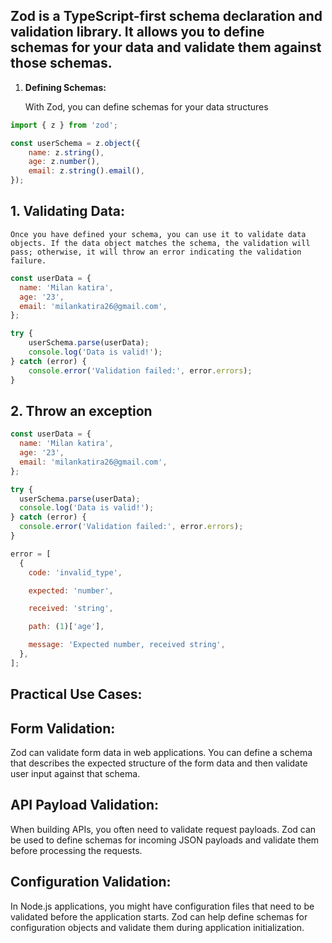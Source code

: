 ## Zod is a TypeScript-first schema declaration and validation library. It allows you to define schemas for your data and validate them against those schemas.

1. **Defining Schemas:**
    
    With Zod, you can define schemas for your data structures
    

```javascript
import { z } from 'zod';

const userSchema = z.object({
    name: z.string(),
    age: z.number(),
    email: z.string().email(),
});
```

## 1. **Validating Data**:
    
    Once you have defined your schema, you can use it to validate data objects. If the data object matches the schema, the validation will pass; otherwise, it will throw an error indicating the validation failure.
    

```javascript
const userData = {
  name: 'Milan katira',
  age: '23',
  email: 'milankatira26@gmail.com',
};

try {
    userSchema.parse(userData);
    console.log('Data is valid!');
} catch (error) {
    console.error('Validation failed:', error.errors);
}
```

## 2. **Throw an exception**
    

```javascript
const userData = {
  name: 'Milan katira',
  age: '23',
  email: 'milankatira26@gmail.com',
};

try {
  userSchema.parse(userData);
  console.log('Data is valid!');
} catch (error) {
  console.error('Validation failed:', error.errors);
}
```

```javascript
error = [
  {
    code: 'invalid_type',

    expected: 'number',

    received: 'string',

    path: (1)['age'],

    message: 'Expected number, received string',
  },
];
```

## **Practical Use Cases**:

## Form Validation: 
Zod can validate form data in web applications. You can define a schema that describes the expected structure of the form data and then validate user input against that schema.
    
## API Payload Validation: 
When building APIs, you often need to validate request payloads. Zod can be used to define schemas for incoming JSON payloads and validate them before processing the requests.
    
## Configuration Validation: 
In Node.js applications, you might have configuration files that need to be validated before the application starts. Zod can help define schemas for configuration objects and validate them during application initialization.
